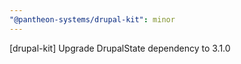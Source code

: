 ```yaml
---
"@pantheon-systems/drupal-kit": minor
---
```


[drupal-kit] Upgrade DrupalState dependency to 3.1.0
